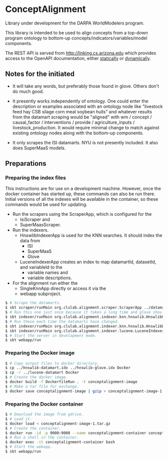 # ConceptAlignment

Library under development for the DARPA WorldModelers program.

This library is intended to be used to align concepts from a top-down
program ontology to bottom-up concepts/indicators/variables/model components.

The REST API is served from http://linking.cs.arizona.edu which provides
access to the OpenAPI documentation, either [statically](http://linking.cs.arizona.edu/assets/openapi/webapp.yaml)
or [dynamically](http://linking.cs.arizona.edu/api).

## Notes for the initiated

* It will take any words, but preferably those found in glove.  Others don't do much good.
  
* It presently works independently of ontology.  One could enter the description or
examples associated with an ontology node like "livestock feed hay CSB silage corn meal
soybean hulls" and whatever results from the datamart scraping would be "aligned" with
wm / concept / causal_factor / interventions / provide / agriculture_inputs / livestock_production.
It would require minimal change to match against existing ontology nodes along with the
bottom-up components.
  
* It only scrapes the ISI datamarts.  NYU is not presently included.  It also does SuperMaaS models.

## Preparations

### Preparing the index files

This instructions are for use on a development machine.  However, once the docker
container has started up, these commands can also be run there.  Initial versions of all the
indexes will be available in the container, so these commands would be used for updating.

* Run the scrapers using the ScraperApp, which is configured for the
  * IsiScraper and
  * SuperMaasScraper.
* Run the indexers.
  * HnswlibIndexerApp is used for the KNN searches.  It should index the data from
    * ISI
    * SuperMaaS
    * Glove
  * LuceneIndexerApp creates an index to map datamartId, datasetId, and variableId to the
    * variable names and
    * variable descriptions.
* For the alignment run either the
  * SingleKnnApp directly or access it via the
  * webapp subproject.

```bash
$ # Scrape the datamarts.
$ sbt scraper/runMain org.clulab.alignment.scraper.ScraperApp ../datamarts.tsv
$ # Run this one just once because it takes a long time and glove shouldn't change.
$ sbt indexer/runMain org.clulab.alignment.indexer.knn.hnswlib.HnswlibGloveIndexerApp
$ # Run these each time the datamarts have changed.
$ sbt indexer/runMain org.clulab.alignment.indexer.knn.hnswlib.HnswlibDatamartIndexerApp ../datamarts.tsv
$ sbt indexer/runMain org.clulab.alignment.indexer.lucene.LuceneIndexerApp ../datamarts.tsv
$ # Start the server in development mode.
$ sbt webapp/run
```

### Preparing the Docker image

```bash
$ # Copy output files to docker directory.
$ cp ../hnswlib-datamart.idx ../hnswlib-glove.idx Docker
$ cp -r ../lucene-datamart Docker
$ # Create the docker image.
$ docker build -f DockerfileRun . -t conceptalignment-image
$ # Make a tar file for exchange.
$ docker save conceptalignment-image | gzip > conceptalignment-image-1.tar.gz
```

### Preparing the Docker container

```bash
$ # Download the image from gdrive.
$ # Load it.
$ docker load < conceptalignment-image-1.tar.gz
$ # Create the container.
$ docker run -id -p 9000:9000 --name conceptalignment-container conceptalignment-image
$ # Run a shell in the container.
$ docker exec -it conceptalignment-container bash
$ # Start the webapp.
$ sbt webapp/run
```
